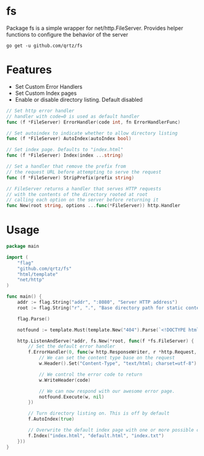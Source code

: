fs
==

Package fs is a simple wrapper for net/http.FileServer. Provides helper functions to configure the behavior of the server

`go get -u github.com/qrtz/fs`

Features
========
* Set Custom Error Handlers
* Set Custom Index pages
* Enable or disable directory listing. Default disabled


``` go
// Set http error handler
// handler with code=0 is used as default handler
func (f *FileServer) ErrorHandler(code int, fn ErrorHandlerFunc)
```

``` go
// Set autoindex to indicate whether to allow directory listing
func (f *FileServer) AutoIndex(autoIndex bool)
```
``` go
// Set index page. Defaults to "index.html"
func (f *FileServer) Index(index ...string)
```
``` go
// Set a handler that remove the prefix from
// the request URL before attempting to serve the request
func (f *FileServer) StripPrefix(prefix string)
```

``` go
// FileServer returns a handler that serves HTTP requests
// with the contents of the directory rooted at root
// calling each option on the server before returning it
func New(root string, options ...func(*FileServer)) http.Handler 
```

Usage
=====
``` go
package main

import (
	"flag"
	"github.com/qrtz/fs"
	"html/template"
	"net/http"
)

func main() {
	addr := flag.String("addr", ":8080", "Server HTTP address")
	root := flag.String("r", ".", "Base directory path for static contents")

	flag.Parse()

	notfound := template.Must(template.New("404").Parse(`<!DOCTYPE html><html><head><title>[404]</title></head><body><h1>[404]</h1></body></html>`))

	http.ListenAndServe(*addr, fs.New(*root, func(f *fs.FileServer) {
		// Set the default error handler
		f.ErrorHandler(0, func(w http.ResponseWriter, r *http.Request, code int) {
			// We can set the content type base on the request
			w.Header().Set("Content-Type", "text/html; charset=utf-8")

			// We control the error code to return
			w.WriteHeader(code)

			// We can now respond with our awesome error page.
			notfound.Execute(w, nil)
		})

		// Turn directory listing on. This is off by default
		f.AutoIndex(true)

		// Overwrite the default index page with one or more possible choices
		f.Index("index.html", "default.html", "index.txt")
	}))
}

```
